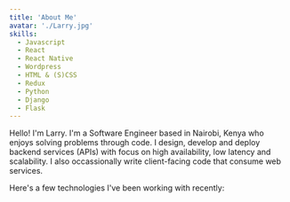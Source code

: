 ```yaml
---
title: 'About Me'
avatar: './Larry.jpg'
skills:
  - Javascript
  - React
  - React Native
  - Wordpress
  - HTML & (S)CSS
  - Redux
  - Python
  - Django
  - Flask
---
```


Hello! I'm Larry. I'm a Software Engineer based in Nairobi, Kenya who enjoys solving problems through code. I design, develop and deploy backend services (APIs) with focus on high availability, low latency and scalability. I also occassionally write client-facing code that consume web services.

Here's a few technologies I've been working with recently:
